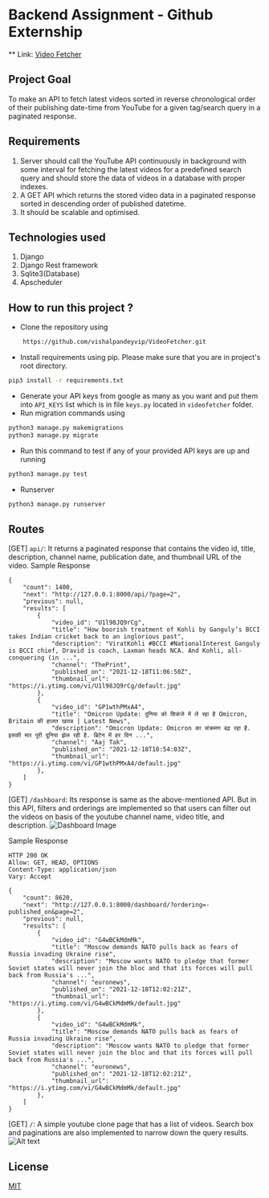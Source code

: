 # Backend Assignment - Github Externship
** Link: [Video Fetcher](https://videofetcher.herokuapp.com/)
## Project Goal
To make an API to fetch latest videos sorted in reverse chronological order of their publishing date-time from YouTube for a given tag/search query in a paginated response.

## Requirements
1. Server should call the YouTube API continuously in background with some interval for fetching the latest videos for a predefined search query and should store the data of videos in a database with proper indexes.
2. A GET API which returns the stored video data in a paginated response sorted in descending order of published datetime.
3. It should be scalable and optimised.

## Technologies used
1. Django
2. Django Rest framework
3. Sqlite3(Database)
4. Apscheduler

## How to run this project ?

* Clone the repository using

```bash
    https://github.com/vishalpandeyvip/VideoFetcher.git
```

* Install requirements using pip. Please make sure that you are in project's root directory.

```bash
pip3 install -r requirements.txt
```
* Generate your API keys from google as many as you want and put them into `API_KEYS` list which is in file `keys.py` located in `videofetcher` folder.
* Run migration commands using
```bash
python3 manage.py makemigrations
python3 manage.py migrate
```

* Run this command to test if any of your provided API keys are up and running
```bash
python3 manage.py test
```

* Runserver
```bash
python3 manage.py runserver
```

## Routes
[GET] `api/`: It returns a paginated response that contains the video id, title, description, channel name, publication date, and thumbnail URL of the video.
Sample Response
```
{
    "count": 1400,
    "next": "http://127.0.0.1:8000/api/?page=2",
    "previous": null,
    "results": [
        {
            "video_id": "U1l98JQ9rCg",
            "title": "How boorish treatment of Kohli by Ganguly’s BCCI takes Indian cricket back to an inglorious past",
            "description": "ViratKohli #BCCI #NationalInterest Ganguly is BCCI chief, Dravid is coach, Laxman heads NCA. And Kohli, all-conquering (in ...",
            "channel": "ThePrint",
            "published_on": "2021-12-18T11:06:50Z",
            "thumbnail_url": "https://i.ytimg.com/vi/U1l98JQ9rCg/default.jpg"
        },
        {
            "video_id": "GP1wthPMxA4",
            "title": "Omicron Update: दुनिया को शिकंजे में ले रहा है Omicron, Britain की हालत खराब | Latest News",
            "description": "Omicron Update: Omicron का संक्रमण बढ़ रहा है. इसकी मार पूरी दुनिया झेल रही है. ब्रिटेन में हर दिन ...",
            "channel": "Aaj Tak",
            "published_on": "2021-12-18T10:54:03Z",
            "thumbnail_url": "https://i.ytimg.com/vi/GP1wthPMxA4/default.jpg"
        },
    ]
}
```
[GET] `/dashboard`: Its response is same as the above-mentioned API. But in this API, filters and orderings are implemented so that users can filter out the videos on basis of the youtube channel name, video title, and description.
![Dashboard Image](https://github.com/vishalpandeyvip/VideoFetcher/blob/main/screenshots/dashboard.png)

Sample Response 
```
HTTP 200 OK
Allow: GET, HEAD, OPTIONS
Content-Type: application/json
Vary: Accept

{
    "count": 8620,
    "next": "http://127.0.0.1:8000/dashboard/?ordering=-published_on&page=2",
    "previous": null,
    "results": [
        {
            "video_id": "G4wBCkMdmMk",
            "title": "Moscow demands NATO pulls back as fears of Russia invading Ukraine rise",
            "description": "Moscow wants NATO to pledge that former Soviet states will never join the bloc and that its forces will pull back from Russia's ...",
            "channel": "euronews",
            "published_on": "2021-12-18T12:02:21Z",
            "thumbnail_url": "https://i.ytimg.com/vi/G4wBCkMdmMk/default.jpg"
        },
        {
            "video_id": "G4wBCkMdmMk",
            "title": "Moscow demands NATO pulls back as fears of Russia invading Ukraine rise",
            "description": "Moscow wants NATO to pledge that former Soviet states will never join the bloc and that its forces will pull back from Russia's ...",
            "channel": "euronews",
            "published_on": "2021-12-18T12:02:21Z",
            "thumbnail_url": "https://i.ytimg.com/vi/G4wBCkMdmMk/default.jpg"
        },
    ]
}
```

[GET] `/`: A simple youtube clone page that has a list of videos. Search box and paginations are also implemented to narrow down the query results.
![Alt text](https://github.com/vishalpandeyvip/VideoFetcher/blob/main/screenshots/home.png)
## License
[MIT](https://choosealicense.com/licenses/mit/)